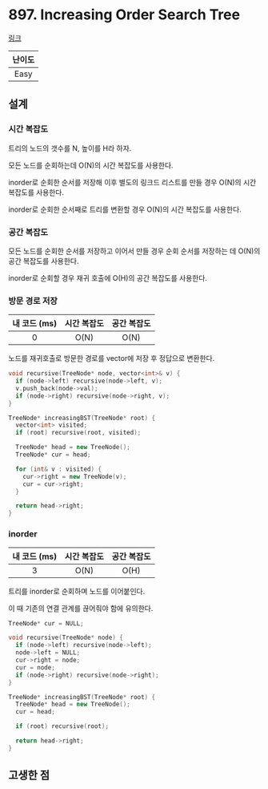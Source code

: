 # 897. Increasing Order Search Tree

[링크](https://leetcode.com/problems/increasing-order-search-tree/)

| 난이도 |
| :----: |
|  Easy  |

## 설계

### 시간 복잡도

트리의 노드의 갯수를 N, 높이를 H라 하자.

모든 노드를 순회하는데 O(N)의 시간 복잡도를 사용한다.

inorder로 순회한 순서를 저장해 이후 별도의 링크드 리스트를 만들 경우 O(N)의 시간 복잡도를 사용한다.

inorder로 순회한 순서째로 트리를 변환할 경우 O(N)의 시간 복잡도를 사용한다.

### 공간 복잡도

모든 노드를 순회한 순서를 저장하고 이어서 만들 경우 순회 순서를 저장하는 데 O(N)의 공간 복잡도를 사용한다.

inorder로 순회할 경우 재귀 호출에 O(H)의 공간 복잡도를 사용한다.

### 방문 경로 저장

| 내 코드 (ms) | 시간 복잡도 | 공간 복잡도 |
| :----------: | :---------: | :---------: |
|      0       |    O(N)     |    O(N)     |

노드를 재귀호출로 방문한 경로를 vector에 저장 후 정답으로 변환한다.

```cpp
void recursive(TreeNode* node, vector<int>& v) {
  if (node->left) recursive(node->left, v);
  v.push_back(node->val);
  if (node->right) recursive(node->right, v);
}

TreeNode* increasingBST(TreeNode* root) {
  vector<int> visited;
  if (root) recursive(root, visited);

  TreeNode* head = new TreeNode();
  TreeNode* cur = head;

  for (int& v : visited) {
    cur->right = new TreeNode(v);
    cur = cur->right;
  }

  return head->right;
}
```

### inorder

| 내 코드 (ms) | 시간 복잡도 | 공간 복잡도 |
| :----------: | :---------: | :---------: |
|      3       |    O(N)     |    O(H)     |

트리를 inorder로 순회하며 노드를 이어붙인다.

이 때 기존의 연결 관계를 끊어줘야 함에 유의한다.

```cpp
TreeNode* cur = NULL;

void recursive(TreeNode* node) {
  if (node->left) recursive(node->left);
  node->left = NULL;
  cur->right = node;
  cur = node;
  if (node->right) recursive(node->right);
}

TreeNode* increasingBST(TreeNode* root) {
  TreeNode* head = new TreeNode();
  cur = head;

  if (root) recursive(root);

  return head->right;
}
```

## 고생한 점
